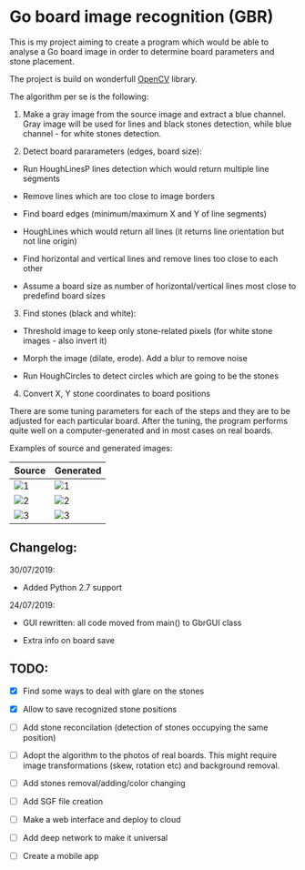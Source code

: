 # Go board image recognition (GBR)

This is my project aiming to create a program which would be able to analyse a Go board image in order to determine board parameters and stone placement.

The project is build on wonderfull [OpenCV](https://opencv.org/) library.

The algorithm per se is the following:

1. Make a gray image from the source image and extract a blue channel. Gray image will be used for lines and black stones detection, while blue channel - for white stones detection.

1. Detect board pararameters (edges, board size):

  * Run HoughLinesP lines detection which would return multiple line segments

  * Remove lines which are too close to image borders

  * Find board edges (minimum/maximum X and Y of line segments)

  * HoughLines which would return all lines (it returns line orientation but not line origin)

  * Find horizontal and vertical lines and remove lines too close to each other

  * Assume a board size as number of horizontal/vertical lines most close to predefind board sizes

3. Find stones (black and white):

  * Threshold image to keep only stone-related pixels (for white stone images - also invert it)

  * Morph the image (dilate, erode). Add a blur to remove noise

  * Run HoughCircles to detect circles which are going to be the stones

4. Convert X, Y stone coordinates to board positions

There are some tuning parameters for each of the steps and they are to be adjusted for each particular board. After the tuning, the program performs quite well on a computer-generated and in most cases on real boards.

Examples of source and generated images:

| Source | Generated |
| ---    | ---       |
| ![1](../../tree/master/img/go_board_13.png) | ![1](../../tree/master/img/go_board_13_gen.png) |
| ![2]() | ![2]() |
| ![3]() | ![3]() |


## Changelog:

30/07/2019:

* Added Python 2.7 support


24/07/2019:

* GUI rewritten: all code moved from main() to GbrGUI class

* Extra info on board save

## TODO:

- [x] Find some ways to deal with glare on the stones

- [x] Allow to save recognized stone positions

- [ ] Add stone reconcilation (detection of stones occupying the same position)

- [ ] Adopt the algorithm to the photos of real boards. This might require image transformations (skew, rotation etc) and background removal.

- [ ] Add stones removal/adding/color changing

- [ ] Add SGF file creation

- [ ] Make a web interface and deploy to cloud

- [ ] Add deep network to make it universal

- [ ] Create a mobile app
